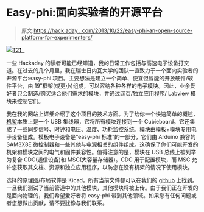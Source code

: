 # Easy-phi:面向实验者的开源平台

> 原文:[https://hack aday . com/2013/10/22/easy-phi-an-open-source-platform-for-experimenters/](https://hackaday.com/2013/10/22/easy-phi-an-open-source-platform-for-experimenters/)

[![](../Images/c490eb098b934d3568cfdbabb578d05f.png)T2】](http://hackaday.com/wp-content/uploads/2013/10/rack_28f_inside.png)

一些 Hackaday 的读者可能已经知道，我的日常工作包括与高速电子设备打交道。在过去的几个月里，我在瑞士日内瓦大学的团队一直致力于一个面向实验者的开源平台:easy-phi 项目。主要想法是建立一个简单、便宜但智能的开放硬件/软件平台，由 19″框架(或更小)组成，可以容纳各种各样的电子模块。因此，业余爱好者只会制造/购买适合他们需求的模块，并通过网页/独立应用程序/ Labview 模块来控制它们。

我在我的网站上详细介绍了这个项目的技术方面。为了给你一个快速简单的概述，[机架](http://www.limpkin.fr/index.php?post/2013/09/98/Easy-phi-project%3A-the-rack-and-its-backplane)本质上是一个 USB 集线器，它将所有模块连接到一个 Cubieboard。它还集成了一些同步信号、时钟和电压、温度、功耗监控系统。[模块](http://www.limpkin.fr/index.php?post/2013/10/09/Easy-phi-project%3A-the-template-module)由模板+模块专用电子设备组成。模板电子设备是“easy-phi 标准”的一部分，它们由 Arduino 兼容的 SAM3X8E 微控制器和一些其他与电源相关的组件组成。这确保了你们可能开发的机架和模块之间的电气和固件兼容性。值得注意的是，模块在 USB 总线上被列举为复合 CDC(通信设备)和 MSC(大容量存储器)。CDC 用于配置模块，而 MSC 允许您获取其文档、资源和独立应用程序，以防您在没有机架的情况下使用模块。

选择的原理图/布局软件是 Kicad，所有当前文件都可以在我们的 [github](https://github.com/easy-phi/main) 上找到。一旦我们测试了当前管道中的其他模块，其他模块将被上传。由于我们正在开发的是面向物理的，我们希望爱好者将 easy-phi 带到其他领域。如果您有任何问题或者您想做出贡献，请不要犹豫与我们联系。